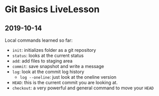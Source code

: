# Git Basics LiveLesson

## 2019-10-14

Local commands learned so far:

- `init`: initializes folder as a git repository
- `status`: looks at the current status
- `add`: add files to staging area
- `commit`: save snapshot and write a message
- `log`: look at the commit log history
    - `log --oneline`: just look at the oneline version
- `HEAD`: this is the current commit you are looking at.
- `checkout`: a very powerful and general command to move your `HEAD`
